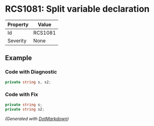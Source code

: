 # RCS1081: Split variable declaration

| Property | Value   |
| -------- | ------- |
| Id       | RCS1081 |
| Severity | None    |

## Example

### Code with Diagnostic

```csharp
private string s, s2;
```

### Code with Fix

```csharp
private string s;
private string s2;
```


*\(Generated with [DotMarkdown](http://github.com/JosefPihrt/DotMarkdown)\)*